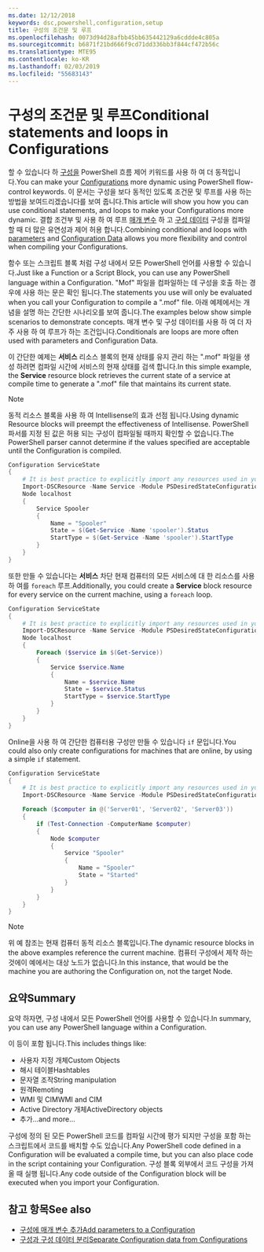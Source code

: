 ```yaml
---
ms.date: 12/12/2018
keywords: dsc,powershell,configuration,setup
title: 구성의 조건문 및 루프
ms.openlocfilehash: 0073d94d28afbb45bb635442129a6cddde4c805a
ms.sourcegitcommit: b6871f21bd666f9cd71dd336bb3f844cf472b56c
ms.translationtype: MTE95
ms.contentlocale: ko-KR
ms.lasthandoff: 02/03/2019
ms.locfileid: "55683143"
---
```

# <a name="conditional-statements-and-loops-in-configurations"></a><span data-ttu-id="18cba-103">구성의 조건문 및 루프</span><span class="sxs-lookup"><span data-stu-id="18cba-103">Conditional statements and loops in Configurations</span></span>

<span data-ttu-id="18cba-104">할 수 있습니다 하 [구성을](configurations.md) PowerShell 흐름 제어 키워드를 사용 하 여 더 동적입니다.</span><span class="sxs-lookup"><span data-stu-id="18cba-104">You can make your [Configurations](configurations.md) more dynamic using PowerShell flow-control keywords.</span></span> <span data-ttu-id="18cba-105">이 문서는 구성을 보다 동적인 있도록 조건문 및 루프를 사용 하는 방법을 보여드리겠습니다를 보여 줍니다.</span><span class="sxs-lookup"><span data-stu-id="18cba-105">This article will show you how you can use conditional statements, and loops to make your Configurations more dynamic.</span></span> <span data-ttu-id="18cba-106">결합 조건부 및 사용 하 여 루프 [매개 변수](add-parameters-to-a-configuration.md) 하 고 [구성 데이터](configData.md) 구성을 컴파일할 때 더 많은 유연성과 제어 허용 합니다.</span><span class="sxs-lookup"><span data-stu-id="18cba-106">Combining conditional and loops with [parameters](add-parameters-to-a-configuration.md) and [Configuration Data](configData.md) allows you more flexibility and control when compiling your Configurations.</span></span>

<span data-ttu-id="18cba-107">함수 또는 스크립트 블록 처럼 구성 내에서 모든 PowerShell 언어를 사용할 수 있습니다.</span><span class="sxs-lookup"><span data-stu-id="18cba-107">Just like a Function or a Script Block, you can use any PowerShell language within a Configuration.</span></span> <span data-ttu-id="18cba-108">"Mof" 파일을 컴파일하는 데 구성을 호출 하는 경우에 사용 하는 문은 확인 됩니다.</span><span class="sxs-lookup"><span data-stu-id="18cba-108">The statements you use will only be evaluated when you call your Configuration to compile a ".mof" file.</span></span> <span data-ttu-id="18cba-109">아래 예제에서는 개념을 설명 하는 간단한 시나리오를 보여 줍니다.</span><span class="sxs-lookup"><span data-stu-id="18cba-109">The examples below show simple scenarios to demonstrate concepts.</span></span> <span data-ttu-id="18cba-110">매개 변수 및 구성 데이터를 사용 하 여 더 자주 사용 하 여 루프가 하는 조건입니다.</span><span class="sxs-lookup"><span data-stu-id="18cba-110">Conditionals are loops are more often used with parameters and Configuration Data.</span></span>

<span data-ttu-id="18cba-111">이 간단한 예제는 **서비스** 리소스 블록의 현재 상태를 유지 관리 하는 ".mof" 파일을 생성 하려면 컴파일 시간에 서비스의 현재 상태를 검색 합니다.</span><span class="sxs-lookup"><span data-stu-id="18cba-111">In this simple example, the **Service** resource block retrieves the current state of a service at compile time to generate a ".mof" file that maintains its current state.</span></span>

> [!NOTE]
> <span data-ttu-id="18cba-112">동적 리소스 블록을 사용 하 여 Intellisense의 효과 선점 됩니다.</span><span class="sxs-lookup"><span data-stu-id="18cba-112">Using dynamic Resource blocks will preempt the effectiveness of Intellisense.</span></span> <span data-ttu-id="18cba-113">PowerShell 파서를 지정 된 값은 허용 되는 구성이 컴파일될 때까지 확인할 수 없습니다.</span><span class="sxs-lookup"><span data-stu-id="18cba-113">The PowerShell parser cannot determine if the values specified are acceptable until the Configuration is compiled.</span></span>

```powershell
Configuration ServiceState
{
    # It is best practice to explicitly import any resources used in your Configurations.
    Import-DSCResource -Name Service -Module PSDesiredStateConfiguration
    Node localhost
    {
        Service Spooler
        {
            Name = "Spooler"
            State = $(Get-Service -Name 'spooler').Status
            StartType = $(Get-Service -Name 'spooler').StartType
        }
    }
}
```

<span data-ttu-id="18cba-114">또한 만들 수 있습니다는 **서비스** 차단 현재 컴퓨터의 모든 서비스에 대 한 리소스를 사용 하 여를 `foreach` 루프.</span><span class="sxs-lookup"><span data-stu-id="18cba-114">Additionally, you could create a **Service** block resource for every service on the current machine, using a `foreach` loop.</span></span>

```powershell
Configuration ServiceState
{
    # It is best practice to explicitly import any resources used in your Configurations.
    Import-DSCResource -Name Service -Module PSDesiredStateConfiguration
    Node localhost
    {
        Foreach ($service in $(Get-Service))
        {
            Service $service.Name
            {
                Name = $service.Name
                State = $service.Status
                StartType = $service.StartType
            }
        }
    }
}
```

<span data-ttu-id="18cba-115">Online을 사용 하 여 간단한 컴퓨터용 구성만 만들 수 있습니다 `if` 문입니다.</span><span class="sxs-lookup"><span data-stu-id="18cba-115">You could also only create configurations for machines that are online, by using a simple `if` statement.</span></span>

```powershell
Configuration ServiceState
{
    # It is best practice to explicitly import any resources used in your Configurations.
    Import-DSCResource -Name Service -Module PSDesiredStateConfiguration

    Foreach ($computer in @('Server01', 'Server02', 'Server03'))
    {
        if (Test-Connection -ComputerName $computer)
        {
            Node $computer
            {
                Service "Spooler"
                {
                    Name = "Spooler"
                    State = "Started"
                }
            }
        }
    }
}
```

> [!NOTE]
> <span data-ttu-id="18cba-116">위 예 참조는 현재 컴퓨터 동적 리소스 블록입니다.</span><span class="sxs-lookup"><span data-stu-id="18cba-116">The dynamic resource blocks in the above examples reference the current machine.</span></span> <span data-ttu-id="18cba-117">컴퓨터 구성에서 제작 하는 것에이 예에서는 대상 노드가 없습니다.</span><span class="sxs-lookup"><span data-stu-id="18cba-117">In this instance, that would be the machine you are authoring the Configuration on, not the target Node.</span></span>

<!---
Mention Get-DSCConfigurationFromSystem
-->

## <a name="summary"></a><span data-ttu-id="18cba-118">요약</span><span class="sxs-lookup"><span data-stu-id="18cba-118">Summary</span></span>

<span data-ttu-id="18cba-119">요약 하자면, 구성 내에서 모든 PowerShell 언어를 사용할 수 있습니다.</span><span class="sxs-lookup"><span data-stu-id="18cba-119">In summary, you can use any PowerShell language within a Configuration.</span></span>

<span data-ttu-id="18cba-120">이 등이 포함 됩니다.</span><span class="sxs-lookup"><span data-stu-id="18cba-120">This includes things like:</span></span>

- <span data-ttu-id="18cba-121">사용자 지정 개체</span><span class="sxs-lookup"><span data-stu-id="18cba-121">Custom Objects</span></span>
- <span data-ttu-id="18cba-122">해시 테이블</span><span class="sxs-lookup"><span data-stu-id="18cba-122">Hashtables</span></span>
- <span data-ttu-id="18cba-123">문자열 조작</span><span class="sxs-lookup"><span data-stu-id="18cba-123">String manipulation</span></span>
- <span data-ttu-id="18cba-124">원격</span><span class="sxs-lookup"><span data-stu-id="18cba-124">Remoting</span></span>
- <span data-ttu-id="18cba-125">WMI 및 CIM</span><span class="sxs-lookup"><span data-stu-id="18cba-125">WMI and CIM</span></span>
- <span data-ttu-id="18cba-126">Active Directory 개체</span><span class="sxs-lookup"><span data-stu-id="18cba-126">ActiveDirectory objects</span></span>
- <span data-ttu-id="18cba-127">추가...</span><span class="sxs-lookup"><span data-stu-id="18cba-127">and more...</span></span>

<span data-ttu-id="18cba-128">구성에 정의 된 모든 PowerShell 코드를 컴파일 시간에 평가 되지만 구성을 포함 하는 스크립트에서 코드를 배치할 수도 있습니다.</span><span class="sxs-lookup"><span data-stu-id="18cba-128">Any PowerShell code defined in a Configuration will be evaluated a compile time, but you can also place code in the script containing your Configuration.</span></span> <span data-ttu-id="18cba-129">구성 블록 외부에서 코드 구성을 가져올 때 실행 됩니다.</span><span class="sxs-lookup"><span data-stu-id="18cba-129">Any code outside of the Configuration block will be executed when you import your Configuration.</span></span>

## <a name="see-also"></a><span data-ttu-id="18cba-130">참고 항목</span><span class="sxs-lookup"><span data-stu-id="18cba-130">See also</span></span>

- [<span data-ttu-id="18cba-131">구성에 매개 변수 추가</span><span class="sxs-lookup"><span data-stu-id="18cba-131">Add parameters to a Configuration</span></span>](add-parameters-to-a-configuration.md)
- [<span data-ttu-id="18cba-132">구성과 구성 데이터 분리</span><span class="sxs-lookup"><span data-stu-id="18cba-132">Separate Configuration data from Configurations</span></span>](configData.md)

